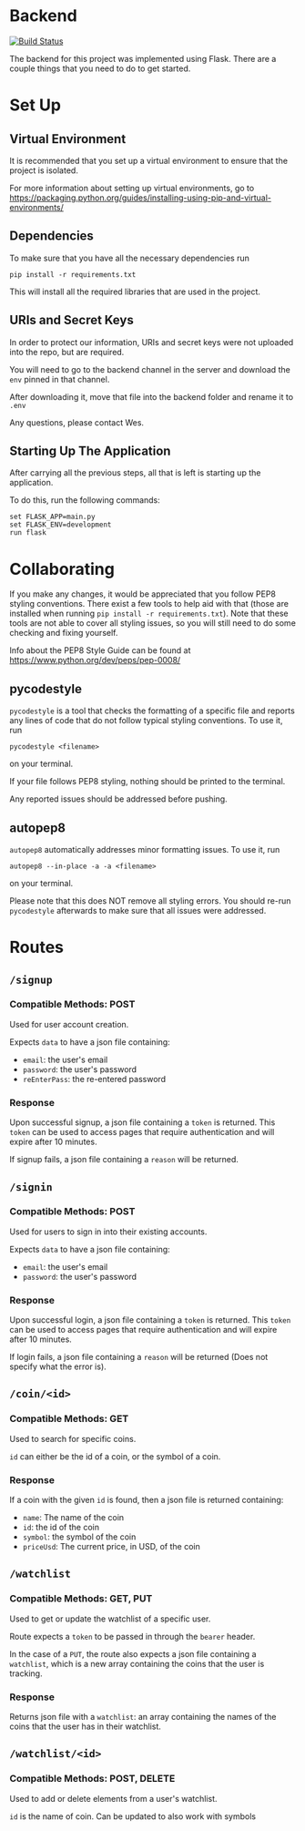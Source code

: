 # Backend

[![Build Status](https://travis-ci.com/Hadiasemi/Crypto-Tracker.svg?branch=master)](https://travis-ci.com/Hadiasemi/Crypto-Tracker)

The backend for this project was implemented using Flask.
There are a couple things that you need to do to get started.


# Set Up
## Virtual Environment
It is recommended that you set up a virtual environment to ensure that the project is isolated.

For more information about setting up virtual environments, go to https://packaging.python.org/guides/installing-using-pip-and-virtual-environments/

## Dependencies
To make sure that you have all the necessary dependencies run 
```
pip install -r requirements.txt
```
This will install all the required libraries that are used in the project.

## URIs and Secret Keys
In order to protect our information, URIs and secret keys were not uploaded into the repo, but are required.

You will need to go to the backend channel in the server and download the `env` pinned in that channel.

After downloading it, move that file into the backend folder and rename it to `.env`

Any questions, please contact Wes.

## Starting Up The Application
After carrying all the previous steps, all that is left is starting up the application.

To do this, run the following commands:
```
set FLASK_APP=main.py
set FLASK_ENV=development
run flask
```

# Collaborating
If you make any changes, it would be appreciated that you follow PEP8 styling conventions. There exist a few tools to help aid with that (those are installed when running `pip install -r requirements.txt`). Note that these tools are not able to cover all styling issues, so you will still need to do some checking and fixing yourself.

Info about the PEP8 Style Guide can be found at https://www.python.org/dev/peps/pep-0008/

## pycodestyle
`pycodestyle` is a tool that checks the formatting of a specific file and reports any lines of code that do not follow typical styling conventions. To use it, run
```
pycodestyle <filename>
```
on your terminal.

If your file follows PEP8 styling, nothing should be printed to the terminal. 

Any reported issues should be addressed before pushing.

## autopep8
`autopep8` automatically addresses minor formatting issues. To use it, run
```
autopep8 --in-place -a -a <filename>
```
on your terminal.

Please note that this does NOT remove all styling errors. You should re-run `pycodestyle` afterwards to make sure that all issues were addressed.

# Routes
## `/signup`
### Compatible Methods: POST
Used for user account creation.

Expects `data` to have a json file containing:
* `email`: the user's email
* `password`: the user's password
* `reEnterPass`: the re-entered password

### Response
Upon successful signup, a json file containing a `token` is returned. This `token` can be used to access pages that require authentication and will expire after 10 minutes.

If signup fails, a json file containing a `reason` will be returned.

## `/signin`
### Compatible Methods: POST
Used for users to sign in into their existing accounts.

Expects `data` to have a json file containing:
* `email`: the user's email
* `password`: the user's password

### Response
Upon successful login, a json file containing a `token` is returned. This `token` can be used to access pages that require authentication and will expire after 10 minutes.

If login fails, a json file containing a `reason` will be returned (Does not specify what the error is).

## `/coin/<id>`
### Compatible Methods: GET
Used to search for specific coins.

`id` can either be the id of a coin, or the symbol of a coin.

### Response
If a coin with the given `id` is found, then a json file is returned containing:
* `name`: The name of the coin
* `id`: the id of the coin
* `symbol`: the symbol of the coin
* `priceUsd`: The current price, in USD, of the coin

## `/watchlist`
### Compatible Methods: GET, PUT
Used to get or update the watchlist of a specific user.

Route expects a `token` to be passed in through the `bearer` header.

In the case of a `PUT`, the route also expects a json file containing a `watchlist`, which is a new array containing the coins that the user is tracking.

### Response
Returns json file with a `watchlist`: an array containing the names of the coins that the user has in their watchlist.

## `/watchlist/<id>`
### Compatible Methods: POST, DELETE
Used to add or delete elements from a user's watchlist.

`id` is the name of coin. Can be updated to also work with symbols
